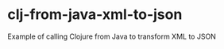 clj-from-java-xml-to-json
=========================

Example of calling Clojure from Java to transform XML to JSON
